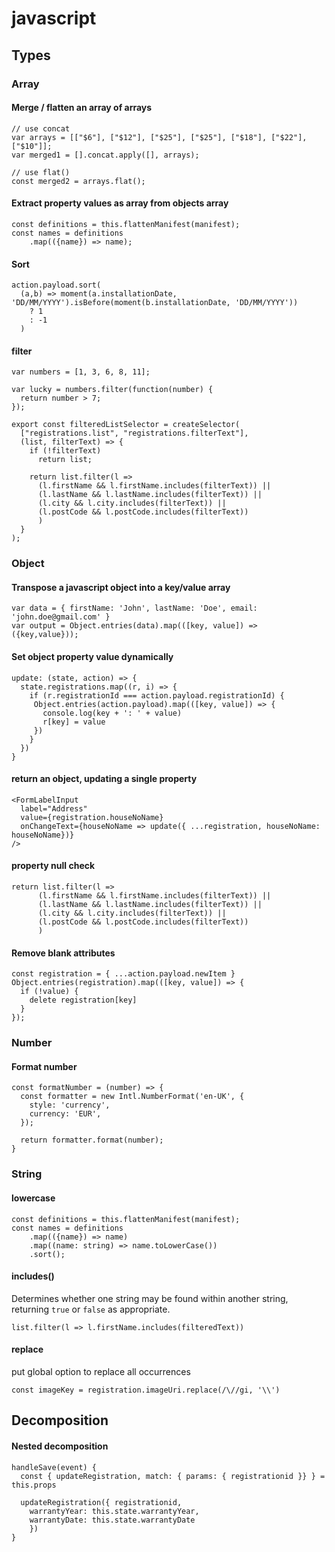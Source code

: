 # javascript

## Types

### Array

#### Merge / flatten an array of arrays

```
// use concat
var arrays = [["$6"], ["$12"], ["$25"], ["$25"], ["$18"], ["$22"], ["$10"]];
var merged1 = [].concat.apply([], arrays);

// use flat()
const merged2 = arrays.flat();
```

#### Extract property values as array from objects array

```
const definitions = this.flattenManifest(manifest);
const names = definitions
    .map(({name}) => name);
```

#### Sort

```
action.payload.sort(
  (a,b) => moment(a.installationDate, 'DD/MM/YYYY').isBefore(moment(b.installationDate, 'DD/MM/YYYY')) 
    ? 1 
    : -1
  )
```

#### filter

```
var numbers = [1, 3, 6, 8, 11];

var lucky = numbers.filter(function(number) {
  return number > 7;
});

export const filteredListSelector = createSelector(
  ["registrations.list", "registrations.filterText"],
  (list, filterText) => {
    if (!filterText) 
      return list;

    return list.filter(l => 
      (l.firstName && l.firstName.includes(filterText)) ||
      (l.lastName && l.lastName.includes(filterText)) ||
      (l.city && l.city.includes(filterText)) ||
      (l.postCode && l.postCode.includes(filterText))
      )
  }
);
```

### Object

#### Transpose a javascript object into a key/value array

```
var data = { firstName: 'John', lastName: 'Doe', email: 'john.doe@gmail.com' }
var output = Object.entries(data).map(([key, value]) => ({key,value}));
```

#### Set object property value dynamically

```
update: (state, action) => {
  state.registrations.map((r, i) => {
    if (r.registrationId === action.payload.registrationId) {
     Object.entries(action.payload).map(([key, value]) => {
       console.log(key + ': ' + value)
       r[key] = value
     })
    }
  })
}
```

#### return an object, updating a single property

```
<FormLabelInput
  label="Address"
  value={registration.houseNoName}
  onChangeText={houseNoName => update({ ...registration, houseNoName: houseNoName})}
/>
```

#### property null check

```
return list.filter(l => 
      (l.firstName && l.firstName.includes(filterText)) ||
      (l.lastName && l.lastName.includes(filterText)) ||
      (l.city && l.city.includes(filterText)) ||
      (l.postCode && l.postCode.includes(filterText))
      )
```

#### Remove blank attributes

```
const registration = { ...action.payload.newItem } 
Object.entries(registration).map(([key, value]) => {
  if (!value) {
    delete registration[key]
  }
});
```

### Number

#### Format number

```
const formatNumber = (number) => {
  const formatter = new Intl.NumberFormat('en-UK', {
    style: 'currency',
    currency: 'EUR',
  });

  return formatter.format(number);
} 
```

### String

#### lowercase

```
const definitions = this.flattenManifest(manifest);
const names = definitions
    .map(({name}) => name)
    .map((name: string) => name.toLowerCase())
    .sort();
```

#### includes\(\)

Determines whether one string may be found within another string, returning `true` or `false` as appropriate.

```
list.filter(l => l.firstName.includes(filteredText))
```

#### replace

put global option to replace all occurrences

```
const imageKey = registration.imageUri.replace(/\//gi, '\\')
```

## Decomposition

#### Nested decomposition

```
handleSave(event) {
  const { updateRegistration, match: { params: { registrationid }} } = this.props
  
  updateRegistration({ registrationid, 
    warrantyYear: this.state.warrantyYear,
    warrantyDate: this.state.warrantyDate
    })
}
```



